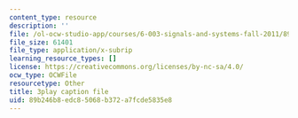 ```yaml
---
content_type: resource
description: ''
file: /ol-ocw-studio-app/courses/6-003-signals-and-systems-fall-2011/89b246b8edc85068b372a7fcde5835e8_t2hNMFoIv8w.vtt
file_size: 61401
file_type: application/x-subrip
learning_resource_types: []
license: https://creativecommons.org/licenses/by-nc-sa/4.0/
ocw_type: OCWFile
resourcetype: Other
title: 3play caption file
uid: 89b246b8-edc8-5068-b372-a7fcde5835e8
---
```

